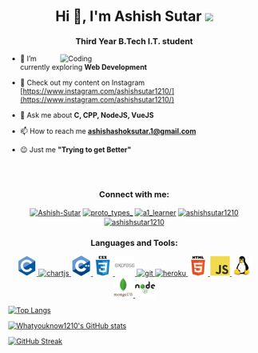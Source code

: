 <h1 align="center">Hi 👋, I'm Ashish Sutar <img src="https://media.giphy.com/media/1C8bHHJturSx2/giphy.gif" width="30"> </h1>
<h3 align="center">Third Year B.Tech I.T. student</h3>
<img align="right" alt="Coding" width="400" src="https://64.media.tumblr.com/2d0af9c90d1b1107313cc20bda01548a/tumblr_outwxnanpp1u79o2lo1_1280.gifv">

- 🌱 I’m currently exploring **Web Development**

- 📝 Check out my content on Instagram [https://www.instagram.com/ashishsutar1210/](https://www.instagram.com/ashishsutar1210/)

- 💬 Ask me about **C, CPP, NodeJS, VueJS**

- 📫 How to reach me **ashishashoksutar.1@gmail.com**

- 😉 Just me **"Trying to get Better"**

<br>
<br>
<h3 align="center">Connect with me:</h3>
<p align="center">
<a href="https://in.linkedin.com/in/ashish-sutar-0a8530234" target="blank"><img align="center" src="https://raw.githubusercontent.com/rahuldkjain/github-profile-readme-generator/master/src/images/icons/Social/linked-in-alt.svg" alt="Ashish-Sutar" height="30" width="40" /></a>
<a href="https://instagram.com/proto_types_" target="blank"><img align="center" src="https://raw.githubusercontent.com/rahuldkjain/github-profile-readme-generator/master/src/images/icons/Social/instagram.svg" alt="proto_types_" height="30" width="40" /></a>
<a href="https://www.codechef.com/users/a1_learner" target="blank"><img align="center" src="https://icons8.com/icon/vAtJFm3hwtQw/codechef" alt="a1_learner" height="30" width="40" /></a>
<a href="https://www.leetcode.com/ashishsutar1210" target="blank"><img align="center" src="https://raw.githubusercontent.com/rahuldkjain/github-profile-readme-generator/master/src/images/icons/Social/leet-code.svg" alt="ashishsutar1210" height="30" width="40" /></a>
<a href="https://www.codeforces.com/profiles/ashishsutar1210" target="blank"><img align="center" src="https://icons8.com/icon/GO78dOMqYNlA/codeforces.-programming-competitions-and-contests%2C-programming-community." alt="ashishsutar1210" height="30" width="40" /></a>
</p>

<h3 align="center">Languages and Tools:</h3>
<p align="center"> <a href="https://www.cprogramming.com/" target="_blank" rel="noreferrer"> <img src="https://raw.githubusercontent.com/devicons/devicon/master/icons/c/c-original.svg" alt="c" width="40" height="40"/> </a> <a href="https://www.chartjs.org" target="_blank" rel="noreferrer"> <img src="https://www.chartjs.org/media/logo-title.svg" alt="chartjs" width="40" height="40"/> </a> <a href="https://www.w3schools.com/cpp/" target="_blank" rel="noreferrer"> <img src="https://raw.githubusercontent.com/devicons/devicon/master/icons/cplusplus/cplusplus-original.svg" alt="cplusplus" width="40" height="40"/> </a> <a href="https://www.w3schools.com/css/" target="_blank" rel="noreferrer"> <img src="https://raw.githubusercontent.com/devicons/devicon/master/icons/css3/css3-original-wordmark.svg" alt="css3" width="40" height="40"/> </a> <a href="https://expressjs.com" target="_blank" rel="noreferrer"> <img src="https://raw.githubusercontent.com/devicons/devicon/master/icons/express/express-original-wordmark.svg" alt="express" width="40" height="40"/> </a> <a href="https://git-scm.com/" target="_blank" rel="noreferrer"> <img src="https://www.vectorlogo.zone/logos/git-scm/git-scm-icon.svg" alt="git" width="40" height="40"/> </a> <a href="https://heroku.com" target="_blank" rel="noreferrer"> <img src="https://www.vectorlogo.zone/logos/heroku/heroku-icon.svg" alt="heroku" width="40" height="40"/> </a> <a href="https://www.w3.org/html/" target="_blank" rel="noreferrer"> <img src="https://raw.githubusercontent.com/devicons/devicon/master/icons/html5/html5-original-wordmark.svg" alt="html5" width="40" height="40"/> </a> <a href="https://developer.mozilla.org/en-US/docs/Web/JavaScript" target="_blank" rel="noreferrer"> <img src="https://raw.githubusercontent.com/devicons/devicon/master/icons/javascript/javascript-original.svg" alt="javascript" width="40" height="40"/> </a> <a href="https://www.linux.org/" target="_blank" rel="noreferrer"> <img src="https://raw.githubusercontent.com/devicons/devicon/master/icons/linux/linux-original.svg" alt="linux" width="40" height="40"/> </a> <a href="https://www.mongodb.com/" target="_blank" rel="noreferrer"> <img src="https://raw.githubusercontent.com/devicons/devicon/master/icons/mongodb/mongodb-original-wordmark.svg" alt="mongodb" width="40" height="40"/> </a> <a href="https://nodejs.org" target="_blank" rel="noreferrer"> <img src="https://raw.githubusercontent.com/devicons/devicon/master/icons/nodejs/nodejs-original-wordmark.svg" alt="nodejs" width="40" height="40"/> </a> </p>

[![Top Langs](https://github-readme-stats.vercel.app/api/top-langs/?username=Whatyouknow1210&layout=compact&theme=tokyonight)](https://github.com/Whatyouknow1210/github-readme-stats)

[![Whatyouknow1210's GitHub stats](https://github-readme-stats.vercel.app/api?username=Whatyouknow1210&show_icons=true&theme=tokyonight)](https://github.com/Whatyouknow1210/github-readme-stats)

[![GitHub Streak](http://github-readme-streak-stats.herokuapp.com?user=Whatyouknow1210&theme=tokyonight)](https://git.io/streak-stats)
